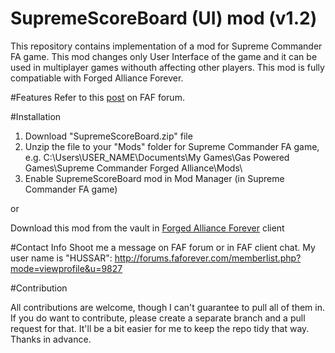 # SupremeScoreBoard (UI) mod (v1.2)

This repository contains implementation of a mod for Supreme Commander FA game. This mod changes only User Interface of the game and it can be used in multiplayer games withouth affecting other players. This mod is fully compatiable with Forged Alliance Forever.

#Features
Refer to this <a href="http://forums.faforever.com/viewtopic.php?f=41&t=10887" target="_blank">post</a> on FAF forum.  

#Installation
1. Download "SupremeScoreBoard.zip" file 
2. Unzip the file to your "Mods" folder for Supreme Commander FA game, e.g.
C:\Users\USER_NAME\Documents\My Games\Gas Powered Games\Supreme Commander Forged Alliance\Mods\
3. Enable SupremeScoreBoard mod in Mod Manager (in Supreme Commander FA game)

or
 
Download this mod from the vault in <a href="http://www.faforever.com/downloads/#.VrY6vPkrIQ8" target="_blank">Forged Alliance Forever</a> client

#Contact Info
Shoot me a message on FAF forum or in FAF client chat. My user name is "HUSSAR":
http://forums.faforever.com/memberlist.php?mode=viewprofile&u=9827

#Contribution

All contributions are welcome, though I can't guarantee to pull all of them in. If you do want to contribute, please create a separate branch and a pull request for that. It'll be a bit easier for me to keep the repo tidy that way.
Thanks in advance.
